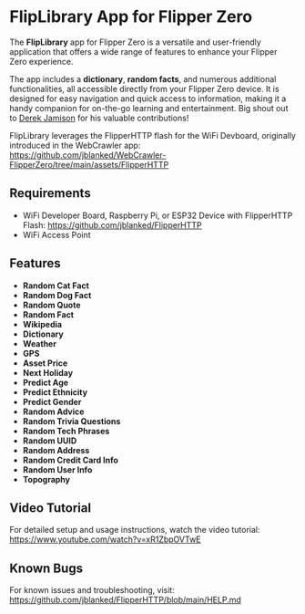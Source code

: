 # FlipLibrary App for Flipper Zero  

The **FlipLibrary** app for Flipper Zero is a versatile and user-friendly application that offers a wide range of features to enhance your Flipper Zero experience.  

The app includes a **dictionary**, **random facts**, and numerous additional functionalities, all accessible directly from your Flipper Zero device. It is designed for easy navigation and quick access to information, making it a handy companion for on-the-go learning and entertainment. Big shout out to [Derek Jamison](https://github.com/jamisonderek) for his valuable contributions!  

FlipLibrary leverages the FlipperHTTP flash for the WiFi Devboard, originally introduced in the WebCrawler app: https://github.com/jblanked/WebCrawler-FlipperZero/tree/main/assets/FlipperHTTP  

## Requirements  
- WiFi Developer Board, Raspberry Pi, or ESP32 Device with FlipperHTTP Flash: https://github.com/jblanked/FlipperHTTP  
- WiFi Access Point  

## Features  
- **Random Cat Fact**  
- **Random Dog Fact**  
- **Random Quote**  
- **Random Fact**  
- **Wikipedia**  
- **Dictionary**  
- **Weather**  
- **GPS**  
- **Asset Price**  
- **Next Holiday**  
- **Predict Age**  
- **Predict Ethnicity**  
- **Predict Gender**  
- **Random Advice**  
- **Random Trivia Questions**  
- **Random Tech Phrases**  
- **Random UUID**  
- **Random Address**  
- **Random Credit Card Info**  
- **Random User Info**  
- **Topography**  

## Video Tutorial  

For detailed setup and usage instructions, watch the video tutorial: https://www.youtube.com/watch?v=xR1ZbpOVTwE

## Known Bugs  
For known issues and troubleshooting, visit: https://github.com/jblanked/FlipperHTTP/blob/main/HELP.md
